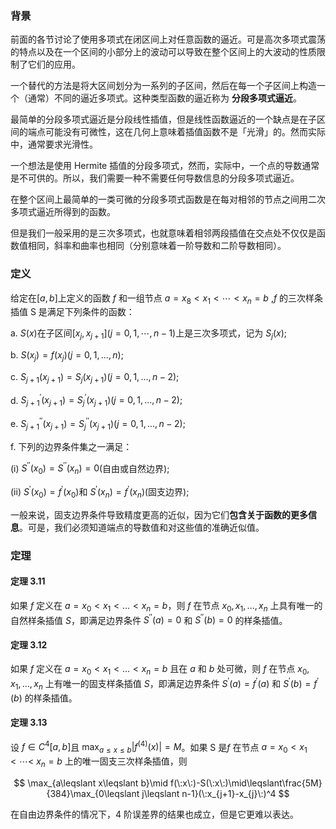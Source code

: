
### 背景

前面的各节讨论了使用多项式在闭区间上对任意函数的逼近。可是高次多项式震荡的特点以及在一个区间的小部分上的波动可以导致在整个区间上的大波动的性质限制了它们的应用。

一个替代的方法是将大区间划分为一系列的子区间，然后在每一个子区间上构造一个（通常）不同的逼近多项式。这种类型函数的逼近称为 **分段多项式逼近**。

最简单的分段多项式逼近是分段线性插值，但是线性函数逼近的一个缺点是在子区间的端点可能没有可微性，这在几何上意味着插值函数不是「光滑」的。然而实际中，通常要求光滑性。

一个想法是使用 Hermite 插值的分段多项式，然而，实际中，一个点的导数通常是不可供的。所以，我们需要一种不需要任何导数信息的分段多项式逼近。

在整个区间上最简单的一类可微的分段多项式函数是在每对相邻的节点之间用二次多项式逼近所得到的函数。

但是我们一般采用的是三次多项式，也就意味着相邻两段插值在交点处不仅仅是函数值相同，斜率和曲率也相同（分别意味着一阶导数和二阶导数相同）。

### 定义

给定在$[a,b]$上定义的函数 $f$ 和一组节点 $a=x_{8}<x_{1}<\cdots<x_{n}=b$ ,$f$ 的三次样条插值 S 是满足下列条件的函数：

a. $S(x)$在子区间$[x_j,x_{j+1}](j=0,1,\cdots,n-1)$上是三次多项式，记为 $S_j(x);$ 

b. $S( x_{j}) = f( x_{j}) ( j= 0, 1, ..., n);$

c. $S_{j+1}(x_{j+1})=S_{j}(x_{j+1})(j=0,1,...,n-2);$

d. $S_{j+ 1}^{\prime}( x_{j+ 1}) = S_{j}^{\prime}( x_{j+ 1}) ( j= 0, 1, ..., n- 2);$

e. $S_{j+1}^{\prime\prime}(x_{j+1})=S_{j}^{\prime\prime}(x_{j+1})(j=0,1,...,n-2);$

f. 下列的边界条件集之一满足：

(i) $S^{\prime\prime}(x_{0}) = S^{\prime\prime}( x_{n}) = 0$(自由或自然边界); 

(ii) $S^{\prime}(x_0)=f^{\prime}(x_0)$和 $S^{\prime}(x_n)=f^{\prime}(x_n)$(固支边界);

一般来说，固支边界条件导致精度更高的近似，因为它们**包含关于函数的更多信息**。可是，我们必须知道端点的导数值和对这些值的准确近似值。

### 定理

#### 定理 3.11

如果 $f$ 定义在 $a = x_0 < x_1 < ... < x_n = b$，则 $f$ 在节点 $x_0, x_1, ..., x_n$ 上具有唯一的自然样条插值 $S$，即满足边界条件 $S^{''}(a) = 0$ 和 $S^{''}(b) = 0$ 的样条插值。

#### 定理 3.12

如果 $f$ 定义在 $a = x_0 < x_1 < ... < x_n = b$ 且在 $a$ 和 $b$ 处可微，则 $f$ 在节点 $x_0, x_1, ..., x_n$ 上有唯一的固支样条插值 $S$，即满足边界条件 $S^{'}(a) = f^{'}(a)$ 和 $S^{'}(b) = f^{'}(b)$ 的样条插值。

#### 定理 3.13

设 $f\in C^4[a,b]$且 $\max_{a\leqslant x\leqslant b}|f^{(4)}(x)|=M$。如果 S 是$f$ 在节点 $a=x_0<x_1<\cdots<$ $x_n=b$ 上的唯一固支三次样条插值，则

$$
\max_{a\leqslant x\leqslant b}\mid f(\:x\:)-S(\:x\:)\mid\leqslant\frac{5M}{384}\max_{0\leqslant j\leqslant n-1}(\:x_{j+1}-x_{j}\:)^4
$$
 
在自由边界条件的情况下，4 阶误差界的结果也成立，但是它更难以表达。

